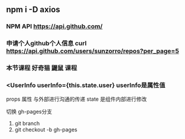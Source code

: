 ## npm i -D axios
### NPM  API https://api.github.com/
### 申请个人github个人信息 curl https://api.github.com/users/sunzorro/repos?per_page=5
### 本节课程 好奇猫 鼹鼠 课程
### <UserInfo userInfo={this.state.user}    userInfo是属性值
props 属性 与外部进行沟通的传递
state 是组件内部进行修改


切换 gh-pages分支
1. git branch
2. git checkout -b gh-pages
